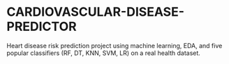 # CARDIOVASCULAR-DISEASE-PREDICTOR
Heart disease risk prediction project using machine learning, EDA, and five popular classifiers (RF, DT, KNN, SVM, LR) on a real health dataset.
